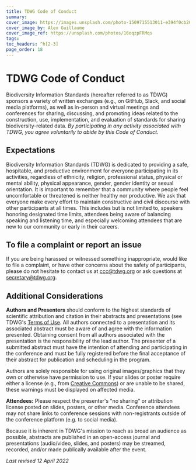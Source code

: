 ```yaml
---
title: TDWG Code of Conduct
summary: 
cover_image: https://images.unsplash.com/photo-1509715513011-e394f0cb20c4
cover_image_by: Alex Guillaume
cover_image_ref: https://unsplash.com/photos/16oqzpFRMqs
tags: 
toc_headers: ^h[2-3]
page_order: 18
---
```


# TDWG Code of Conduct

Biodiversity Information Standards (hereafter referred to as TDWG) sponsors a variety of  written exchanges (e.g., on GitHub, Slack, and social media platforms), as well as in-person and virtual meetings and conferences for sharing, discussing, and promoting ideas related to the construction, use, implementation, and evaluation of standards for sharing biodiversity-related data. _By participating in any activity associated with TDWG, you agree voluntarily to abide by this Code of Conduct._

## Expectations
Biodiversity Information Standards (TDWG) is dedicated to providing a safe, hospitable, and productive environment for everyone participating in its activities, regardless of ethnicity, religion, professional status, physical or mental ability, physical appearance, gender, gender identity or sexual orientation. It is important to remember that a community where people feel uncomfortable or threatened is neither healthy nor productive. We ask that everyone make every effort to maintain constructive and civil discourse with other participants at all times. This includes but is not limited to, speakers honoring designated time limits, attendees being aware of balancing speaking and listening time, and especially welcoming attendees that are new to our community or early in their careers.

## To file a complaint or report an issue

If you are being harassed or witnessed something inappropriate, would like to file a complaint, or have other concerns about the safety of participants, please do not hesitate to contact us at [ccc@tdwg.org](mailto:ccc@tdwg.org) or ask questions at [secretary@tdwg.org](mailto:secretary@tdwg.org).

## Additional Considerations

<strong>Authors and Presenters</strong> should conform to the highest standards of scientific attribution and citation in their abstracts and presentations (see TDWG's [Terms of Use](https://www.tdwg.org/about/terms-of-use/). All authors connected to a presentation and its associated abstract must be aware of and agree with the information presented. Obtaining consent from all authors associated with the presentation is the responsibility of the lead author. The presenter of a submitted abstract must have the intention of attending and participating in the conference and must be fully registered before the final acceptance of their abstract for publication and scheduling in the program.

Authors are solely responsible for using original images/graphics that they own or otherwise have permission to use. If your slides or poster require either a license (e.g., from [Creative Commons](https://creativecommons.org/about/cclicenses/)) or are unable to be shared, these warnings must be displayed on affected media.

<strong>Attendees:</strong> Please respect the presenter's "no sharing" or attribution license posted on slides, posters, or other media. Conference attendees may not share links to conference sessions with non-registrants outside of the conference platform (e.g. to social media).

Because it is inherent in TDWG's mission to reach as broad an audience as possible, abstracts are published in an open-access journal and presentations (audio/video, slides, and posters) may be streamed, recorded, and/or made publically available after the event.

_Last revised 12 April 2022_
